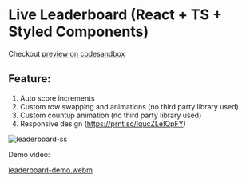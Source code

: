 # Live Leaderboard (React + TS + Styled Components)

Checkout [preview on codesandbox](https://codesandbox.io/p/sandbox/github/Manish6196/Leaderboard)

## Feature:
1. Auto score increments
2. Custom row swapping and animations (no third party library used)
3. Custom countup animation (no third party library used)
4. Responsive design (https://prnt.sc/IqucZLeIQpFY)

![leaderboard-ss](https://github.com/Manish6196/Leaderboard/assets/46478690/fdb60466-50e7-4fc0-ad49-6459ff477776)

Demo video:

[leaderboard-demo.webm](https://github.com/Manish6196/Leaderboard/assets/46478690/fb80c47e-bb86-4bab-881f-c28b70bb5226)
